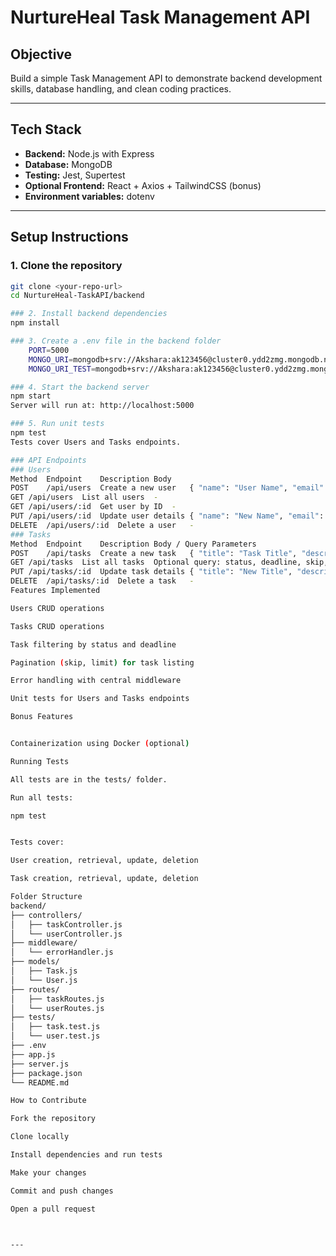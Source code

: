 # NurtureHeal Task Management API

## Objective
Build a simple Task Management API to demonstrate backend development skills, database handling, and clean coding practices.

---

## Tech Stack
- **Backend:** Node.js with Express
- **Database:** MongoDB
- **Testing:** Jest, Supertest
- **Optional Frontend:** React + Axios + TailwindCSS (bonus)
- **Environment variables:** dotenv

---

## Setup Instructions

### 1. Clone the repository
```bash
git clone <your-repo-url>
cd NurtureHeal-TaskAPI/backend

### 2. Install backend dependencies
npm install

### 3. Create a .env file in the backend folder
    PORT=5000
    MONGO_URI=mongodb+srv://Akshara:ak123456@cluster0.ydd2zmg.mongodb.net/?retryWrites=true&w=majority&appName=Cluster0
    MONGO_URI_TEST=mongodb+srv://Akshara:ak123456@cluster0.ydd2zmg.mongodb.net/taskmanager_test?retryWrites=true&w=majority&appName=Cluster0

### 4. Start the backend server
npm start
Server will run at: http://localhost:5000

### 5. Run unit tests
npm test
Tests cover Users and Tasks endpoints.

### API Endpoints
### Users
Method	Endpoint	Description	Body
POST	/api/users	Create a new user	{ "name": "User Name", "email": "user@example.com" }
GET	/api/users	List all users	-
GET	/api/users/:id	Get user by ID	-
PUT	/api/users/:id	Update user details	{ "name": "New Name", "email": "new@example.com" }
DELETE	/api/users/:id	Delete a user	-
### Tasks
Method	Endpoint	Description	Body / Query Parameters
POST	/api/tasks	Create a new task	{ "title": "Task Title", "description": "Task Description", "status": "pending", "deadline": "YYYY-MM-DD", "assignedUser": "userId" }
GET	/api/tasks	List all tasks	Optional query: status, deadline, skip, limit
PUT	/api/tasks/:id	Update task details	{ "title": "New Title", "description": "New Description", "status": "completed", "deadline": "YYYY-MM-DD" }
DELETE	/api/tasks/:id	Delete a task	-
Features Implemented

Users CRUD operations

Tasks CRUD operations

Task filtering by status and deadline

Pagination (skip, limit) for task listing

Error handling with central middleware

Unit tests for Users and Tasks endpoints

Bonus Features


Containerization using Docker (optional)

Running Tests

All tests are in the tests/ folder.

Run all tests:

npm test


Tests cover:

User creation, retrieval, update, deletion

Task creation, retrieval, update, deletion

Folder Structure
backend/
├── controllers/
│   ├── taskController.js
│   └── userController.js
├── middleware/
│   └── errorHandler.js
├── models/
│   ├── Task.js
│   └── User.js
├── routes/
│   ├── taskRoutes.js
│   └── userRoutes.js
├── tests/
│   ├── task.test.js
│   └── user.test.js
├── .env
├── app.js
├── server.js
├── package.json
└── README.md

How to Contribute

Fork the repository

Clone locally

Install dependencies and run tests

Make your changes

Commit and push changes

Open a pull request



---

